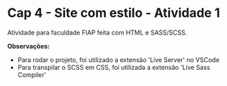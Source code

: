 # Cap 4 - Site com estilo - Atividade 1

Atividade para faculdade FIAP feita com HTML e SASS/SCSS.

<strong>Observações:</strong>
<ul>
  <li>Para rodar o projeto, foi utilizado a extensão 'Live Server' no VSCode</li>
  <li>Para transpilar o SCSS em CSS, foi utilizada a extensão 'Live Sass Compiler'</li>
</ul>
